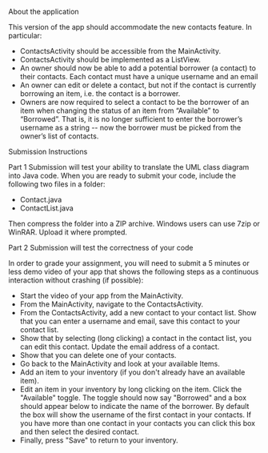 About the application

This version of the app should accommodate the new contacts feature. In particular:

- ContactsActivity should be accessible from the MainActivity.
- ContactsActivity should be implemented as a ListView.
- An owner should now be able to add a potential borrower (a contact) to their contacts. Each contact must have a unique username and an email
- An owner can edit or delete a contact, but not if the contact is currently borrowing an item, i.e. the contact is a borrower.
- Owners are now required to select a contact to be the borrower of an item when changing the status of an item from “Available” to “Borrowed”. That is, it is no longer sufficient to enter the borrower’s username as a string -- now the borrower must be picked from the owner’s list of contacts.

Submission Instructions

Part 1 Submission will test your ability to translate the UML class diagram into Java code. When you are ready to submit your code, include the following two files in a folder:

- Contact.java
- ContactList.java

Then compress the folder into a ZIP archive. Windows users can use 7zip or WinRAR. Upload it where prompted.


Part 2 Submission will test the correctness of your code

In order to grade your assignment, you will need to submit a 5 minutes or less demo video of your app that shows the following steps as a continuous interaction without crashing (if possible):

- Start the video of your app from the MainActivity. 
- From the MainActivity, navigate to the ContactsActivity.
- From the ContactsActivity, add a new contact to your contact list. Show that you can enter a username and email, save this contact to your contact list. 
- Show that by selecting (long clicking) a contact in the contact list, you can edit this contact. Update the email address of a contact.
- Show that you can delete one of your contacts.
- Go back to the MainActivity and look at your available Items.
- Add an item to your inventory (if you don't already have an available item).
- Edit an item in your inventory by long clicking on the item. Click the "Available" toggle. The toggle should now say "Borrowed" and a box should appear below to indicate the name of the borrower. By default the box will show the username of the first contact in your contacts. If you have more than one contact in your contacts you can click this box and then select the desired contact. 
- Finally, press "Save" to return to your inventory.